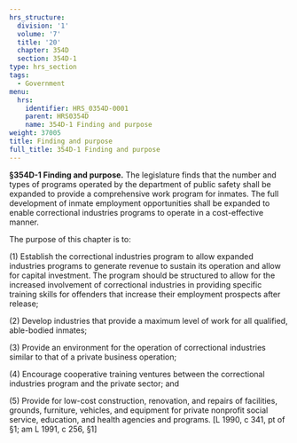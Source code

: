 ```yaml
---
hrs_structure:
  division: '1'
  volume: '7'
  title: '20'
  chapter: 354D
  section: 354D-1
type: hrs_section
tags:
  - Government
menu:
  hrs:
    identifier: HRS_0354D-0001
    parent: HRS0354D
    name: 354D-1 Finding and purpose
weight: 37005
title: Finding and purpose
full_title: 354D-1 Finding and purpose
---
```

**§354D-1 Finding and purpose.** The legislature finds that the number and types of programs operated by the department of public safety shall be expanded to provide a comprehensive work program for inmates. The full development of inmate employment opportunities shall be expanded to enable correctional industries programs to operate in a cost-effective manner.

The purpose of this chapter is to:

(1) Establish the correctional industries program to allow expanded industries programs to generate revenue to sustain its operation and allow for capital investment. The program should be structured to allow for the increased involvement of correctional industries in providing specific training skills for offenders that increase their employment prospects after release;

(2) Develop industries that provide a maximum level of work for all qualified, able-bodied inmates;

(3) Provide an environment for the operation of correctional industries similar to that of a private business operation;

(4) Encourage cooperative training ventures between the correctional industries program and the private sector; and

(5) Provide for low-cost construction, renovation, and repairs of facilities, grounds, furniture, vehicles, and equipment for private nonprofit social service, education, and health agencies and programs. [L 1990, c 341, pt of §1; am L 1991, c 256, §1]